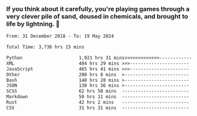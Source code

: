 ### If you think about it carefully, you're playing games through a very clever pile of sand, doused in chemicals, and brought to life by lightning.  👋


<!--START_SECTION:waka-->

```txt
From: 31 December 2018 - To: 19 May 2024

Total Time: 3,736 hrs 15 mins

Python                     1,921 hrs 31 mins>>>>>>>>>>>>>------------   51.43 %
XML                        484 hrs 29 mins >>>----------------------   12.97 %
JavaScript                 465 hrs 41 mins >>>----------------------   12.46 %
Other                      200 hrs 8 mins  >------------------------   05.36 %
Bash                       148 hrs 28 mins >------------------------   03.97 %
JSON                       130 hrs 36 mins >------------------------   03.50 %
SCSS                       62 hrs 58 mins  -------------------------   01.69 %
Markdown                   50 hrs 11 mins  -------------------------   01.34 %
Rust                       42 hrs 2 mins   -------------------------   01.13 %
CSV                        31 hrs 31 mins  -------------------------   00.84 %
```

<!--END_SECTION:waka-->
